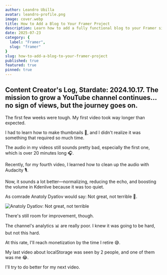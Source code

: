 ```yaml
---
author: Leandro Ubilla
avatar: leandro-profile.png
image: cover.webp
title: How to Add a Blog to Your Framer Project
description: Learn how to add a fully functional blog to your Framer site from scratch — even if your template doesn’t include a blog setup.
date: 2025-07-23
category: {
  label: "Framer",
  slug: "framer"
}
slug: how-to-add-a-blog-to-your-framer-project
published: true
featured: true
pinned: true
---
```


## Content Creator's Log, Stardate: 2024.10.17. The mission to grow a YouTube channel continues... no sign of views, but the journey goes on.

The first few weeks were tough. My first video took way longer than expected. 

I had to learn how to make thumbnails 🎨, and I didn&apos;t realize it was something that required so much time. 

The audio in my videos still sounds pretty bad, especially the first one, which is over 20 minutes long 🎧. 

Recently, for my fourth video, I learned how to clean up the audio with Audacity 🎙️. 

Now, it sounds a lot better—normalizing, reducing the echo, and boosting the volume in Kdenlive because it was too quiet. 

As comrade Anatoly Dyatlov would say: Not great, not terrible 💬.

![Anatoly Dyatlov: Not great, not terrible](/blog/04/dyatlov.jpg)

There&apos;s still room for improvement, though.

The channel&apos;s analytics 📊 are really poor. I knew it was going to be hard, but not this hard. 

At this rate, I&apos;ll reach monetization by the time I retire 😅.

My last video about localStorage was seen by 2 people, and one of them was me 😂. 

I&apos;ll try to do better for my next video.

